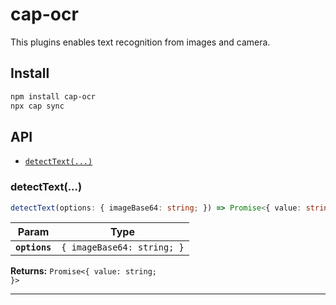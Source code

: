 # cap-ocr

This plugins enables text recognition from images and camera.

## Install

```bash
npm install cap-ocr
npx cap sync
```

## API

<docgen-index>

* [`detectText(...)`](#detecttext)

</docgen-index>

<docgen-api>
<!--Update the source file JSDoc comments and rerun docgen to update the docs below-->

### detectText(...)

```typescript
detectText(options: { imageBase64: string; }) => Promise<{ value: string; }>
```

| Param         | Type                                  |
| ------------- | ------------------------------------- |
| **`options`** | <code>{ imageBase64: string; }</code> |

**Returns:** <code>Promise&lt;{ value: string; }&gt;</code>

--------------------

</docgen-api>
